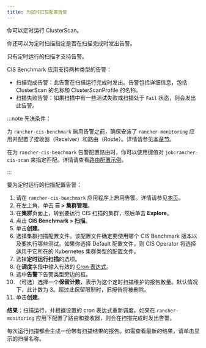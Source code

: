 ```yaml
---
title: 为定时扫描配置告警
---
```


你可以定时运行 ClusterScan。

你还可以为定时扫描指定是否在扫描完成时发出告警。

只有定时运行的扫描才支持告警。

CIS Benchmark 应用支持两种类型的告警：

- 扫描完成告警：此告警在扫描运行完成时发出。告警包括详细信息，包括 ClusterScan 的名称和 ClusterScanProfile 的名称。
- 扫描失败告警：如果扫描中有一些测试失败或扫描处于 `Fail` 状态，则会发出此告警。

:::note 先决条件：

为 `rancher-cis-benchmark` 启用告警之前，确保安装了 `rancher-monitoring` 应用并配置了接收器（Receiver）和路由（Route）。详情请参见[本章节](../../../reference-guides/monitoring-v2-configuration/receivers.md)。

在为 `rancher-cis-benchmark` 告警配置路由时，你可以使用键值对 `job:rancher-cis-scan` 来指定匹配。详情请查看[路由配置示例](../../../reference-guides/monitoring-v2-configuration/receivers.md#cis-扫描告警的示例路由配置)。

:::

要为定时运行的扫描配置告警：

1. 请在 `rancher-cis-benchmark` 应用程序上启用告警。详情请参见[本页](../../../how-to-guides/advanced-user-guides/cis-scan-guides/enable-alerting-for-rancher-cis-benchmark.md)。
1. 在左上角，单击 **☰ > 集群管理**。
1. 在**集群**页面上，转到要运行 CIS 扫描的集群，然后单击 **Explore**。
1. 点击 **CIS Benchmark > 扫描**。
1. 单击**创建**。
1. 选择集群扫描配置文件。该配置文件确定要使用哪个 CIS Benchmark 版本以及要执行哪些测试。如果你选择 Default 配置文件，则 CIS Operator 将选择适用于它所在的 Kubernetes 集群类型的配置文件。
1. 选择**定时运行扫描**的选项。
1. 在**调度**字段中输入有效的 [Cron 表达式](https://en.wikipedia.org/wiki/Cron#CRON_expression)。
1. 选中**告警**下告警类型旁边的框。
1. （可选）选择一个**保留计数**，表示为这个定时扫描维护的报告数量。默认情况下，此计数为 3。超过此保留限制时，旧报告将被删除。
1. 单击**创建**。

**结果**：扫描运行，并根据设置的 cron 表达式重新调度。如果在 `rancher-monitoring` 应用下配置了路由和接收器，则会在扫描完成时发出告警。

每次运行扫描都会生成一份带有扫描结果的报告。如需查看最新的结果，请单击显示的扫描名称。